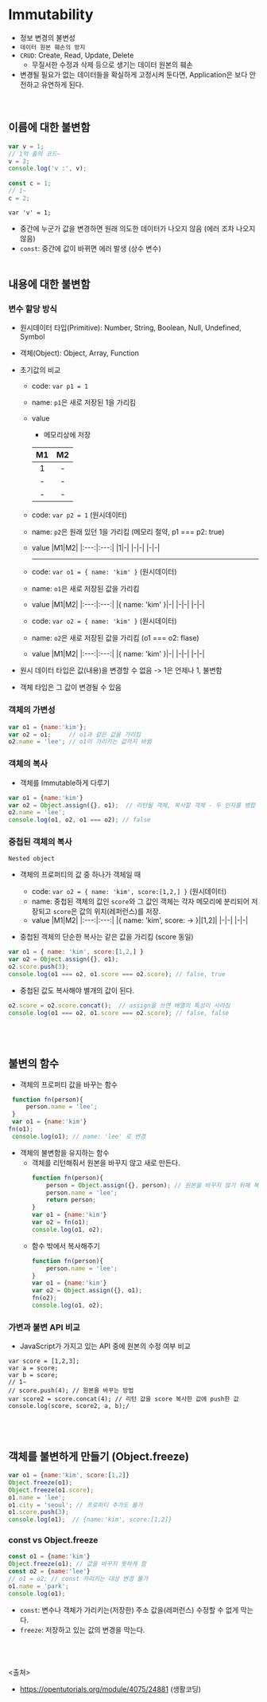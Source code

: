 # Immutability
- 정보 변경의 불변성
- `데이터 원본 훼손의 방지`
- `CRUD`: Create, Read, Update, Delete
  - 무질서한 수정과 삭제 등으로 생기는 데이터 원본의 훼손  
- 변경될 필요가 없는 데이터들을 확실하게 고정시켜 둔다면, Application은 보다 안전하고 유연하게 된다.
<br>

## 이름에 대한 불변함
```js
var v = 1;
// 1억 줄의 코드~
v = 2;
console.log('v :', v);
 
const c = 1;
// 1~
c = 2;
```
`var 'v' = 1;`
- 중간에 누군가 값을 변경하면 원래 의도한 데이터가 나오지 않음 (에러 조차 나오지 않음)
- `const`: 중간에 값이 바뀌면 에러 발생 (상수 변수)
<br><br>

## 내용에 대한 불변함
### 변수 할당 방식
- 원시데이터 타입(Primitive): Number, String, Boolean, Null, Undefined, Symbol
- 객체(Object): Object, Array, Function

- 초기값의 비교
  - code: `var p1 = 1`
  - name: `p1`은 새로 저장된 1을 가리킴
  - value
    - 메모리상에 저장
    
    |M1|M2|
    |:---:|:---:|
    |1|-|
    |-|-|
    |-|-|
    
  - code: `var p2 = 1` (원시데이터)
  - name: `p2`은 원래 있던 1을 가리킴 (메모리 절약, p1 === p2: true)
  - value
    |M1|M2|
    |:---:|:---:|
    |1|-|
    |-|-|
    |-|-|
    <hr>
  - code: `var o1 = { name: 'kim' }` (원시데이터)
  - name: `o1`은 새로 저장된 값을 가리킴 
  - value
    |M1|M2|
    |:---:|:---:|
    |{ name: 'kim' }|-|
    |-|-|
    |-|-|
    
  - code: `var o2 = { name: 'kim' }` (원시데이터)
  - name: `o2`은 새로 저장된 값을 가리킴 (o1 === o2: flase)
  - value
    |M1|M2|
    |:---:|:---:|
    |{ name: 'kim' }|-|
    |-|-|
    |-|-|


- 원시 데이터 타입은 값(내용)을 변경할 수 없음 -> 1은 언제나 1, 불변함
- 객체 타입은 그 값이 변경될 수 있음

### 객체의 가변성
```js
var o1 = {name:'kim'};
var o2 = o1;     // o1과 같은 값을 가리킴
o2.name = 'lee'; // o1이 가리키는 값까지 바뀜
```

### 객체의 복사
- 객체를 Immutable하게 다루기
```js
var o1 = {name:'kim'}
var o2 = Object.assign({}, o1);  // 리턴될 객체, 복사할 객체 - 두 인자를 병합
o2.name = 'lee';
console.log(o1, o2, o1 === o2); // false
```

### 중첩된 객체의 복사
`Nested object`
- 객체의 프로퍼티의 값 중 하나가 객체일 때
  - code: `var o2 = { name: 'kim', score:[1,2,] }` (원시데이터)
  - name: 중첩된 객체의 값인 `score`와 그 값인 객체는 각자 메모리에 분리되어 저장되고 `score`은 값의 위치(레퍼런스)를 저장.
  - value
    |M1|M2|
    |:---:|:---:|
    |{ name: 'kim', score: -> }|[1,2]|
    |-|-|
    |-|-|
    
- 중첩된 객체의 단순한 복사는 같은 값을 가리킴 (score 동일)
```js
var o1 = { name: 'kim', score:[1,2,] }
var o2 = Object.assign({}, o1);
o2.score.push(3);
console.log(o1 === o2, o1.score === o2.score); // false, true 
```

- 중첩된 값도 복사해야 별개의 값이 된다.
```js
o2.score = o2.score.concat();  // assign을 쓰면 배열의 특성이 사라짐
console.log(o1 === o2, o1.score === o2.score); // false, false
```

    
<br><br>

## 불변의 함수
- 객체의 프로퍼티 값을 바꾸는 함수
```js
 function fn(person){
     person.name = 'lee';
 }
 var o1 = {name:'kim'}
fn(o1);
 console.log(o1); // name: 'lee' 로 변경
```

- 객체의 불변함을 유지하는 함수
  - 객체를 리턴해줘서 원본을 바꾸지 않고 새로 만든다.
    ```js
    function fn(person){
        person = Object.assign({}, person); // 원본을 바꾸지 않기 위해 복사
        person.name = 'lee';
        return person;
    }
    var o1 = {name:'kim'}
    var o2 = fn(o1);
    console.log(o1, o2);
    ```
  - 함수 밖에서 복사해주기
    ```js
    function fn(person){
        person.name = 'lee';
    }
    var o1 = {name:'kim'}
    var o2 = Object.assign({}, o1);
    fn(o2);
    console.log(o1, o2);
    ```

### 가변과 불변 API 비교
- JavaScript가 가지고 있는 API 중에 원본의 수정 여부 비교
```JS
var score = [1,2,3];
var a = score;
var b = score;
// 1~
// score.push(4); // 원본을 바꾸는 방법
var score2 = score.concat(4); // 리턴 값을 score 복사한 값에 push한 값
console.log(score, score2, a, b);/
```


<br><br>

## 객체를 불변하게 만들기 (Object.freeze)
```js
var o1 = {name:'kim', score:[1,2]}
Object.freeze(o1);
Object.freeze(o1.score);
o1.name = 'lee';
o1.city = 'seoul'; // 프로퍼티 추가도 불가
o1.score.push(3);
console.log(o1);  // {name:'kim', score:[1,2]}
```

### const vs Object.freeze
```js
const o1 = {name:'kim'}
Object.freeze(o1); // 값을 바꾸지 못하게 함
const o2 = {name:'lee'}
// o1 = o2; // const 카리키는 대상 변경 불가
o1.name = 'park';
console.log(o1);
```
- `const`: 변수나 객체가 가리키는(저장한) 주소 값을(레퍼런스) 수정할 수 없게 막는다.
- `freeze`: 저장하고 있는 값의 변경을 막는다.


<br><br><br>
<출처>
- https://opentutorials.org/module/4075/24881 (생활코딩)
